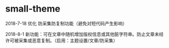 # small-theme

2018-7-18  优化 防采集防复制功能（避免对短代码产生影响）

2018-8-1 新功能：可在文章中随机增加版权信息或其他脏字符串。防止文章未经许可被采集或恶意复制。（启用：主题设置/文章/防采集）
